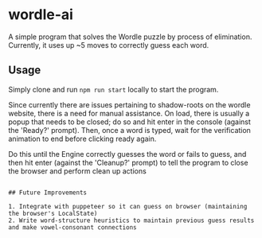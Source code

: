 # wordle-ai

A simple program that solves the Wordle puzzle by process of elimination. Currently, it uses up ~5 moves to correctly guess each word.

## Usage

Simply clone and run `npm run start` locally to start the program.

Since currently there are issues pertaining to shadow-roots on the wordle website, there is a need for manual assistance. On load, there is usually a popup that needs to be closed; do so and hit enter in the console (against the 'Ready?' prompt). Then, once a word is typed, wait for the verification animation to end before clicking ready again.

Do this until the Engine correctly guesses the word or fails to guess, and then hit enter (against the 'Cleanup?' prompt) to tell the program to close the browser and perform clean up actions

```

## Future Improvements

1. Integrate with puppeteer so it can guess on browser (maintaining the browser's LocalState)
2. Write word-structure heuristics to maintain previous guess results and make vowel-consonant connections
```
